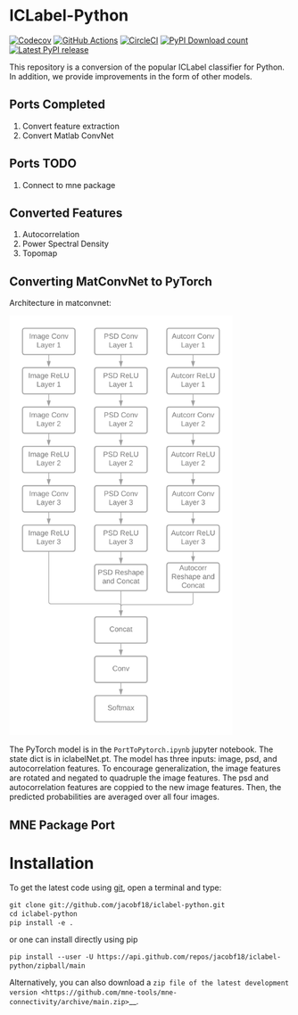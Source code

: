 # ICLabel-Python

[![Codecov](https://codecov.io/gh/jacobf18/iclabel-python/branch/main/graph/badge.svg)](https://codecov.io/gh/jacobf18/iclabel-python)
[![GitHub Actions](https://github.com/jacobf18/iclabel-python/workflows/build/badge.svg)](https://github.com/jacobf18/iclabel-python/actions)
[![CircleCI](https://circleci.com/gh/jacobf18/iclabel-python.svg?style=shield)](https://circleci.com/gh/jacobf18/iclabel-python)
[![PyPI Download count](https://pepy.tech/badge/mne-icalabel)](https://pepy.tech/project/mne-icalabel)
[![Latest PyPI release](https://img.shields.io/pypi/v/mne-icalabel.svg)](https://pypi.org/project/mne-icalabel/)

This repository is a conversion of the popular ICLabel classifier for Python. In addition, we provide improvements in the form of other models.

## Ports Completed

1. Convert feature extraction
2. Convert Matlab ConvNet

## Ports TODO

1. Connect to mne package

## Converted Features

1. Autocorrelation
2. Power Spectral Density
3. Topomap

## Converting MatConvNet to PyTorch

Architecture in matconvnet:

<img src="ICLabel_DagNN_Architecture.png" width="400"/>

The PyTorch model is in the `PortToPytorch.ipynb` jupyter notebook. The state dict is in iclabelNet.pt.
The model has three inputs: image, psd, and autocorrelation features. To encourage generalization, the image
features are rotated and negated to quadruple the image features. The psd and autocorrelation features
are coppied to the new image features. Then, the predicted probabilities are averaged over all four
images.

## MNE Package Port


# Installation

To get the latest code using [git](https://git-scm.com/), open a terminal and type:

    git clone git://github.com/jacobf18/iclabel-python.git
    cd iclabel-python
    pip install -e .    

or one can install directly using pip

    pip install --user -U https://api.github.com/repos/jacobf18/iclabel-python/zipball/main

Alternatively, you can also download a
`zip file of the latest development version <https://github.com/mne-tools/mne-connectivity/archive/main.zip>`__.
